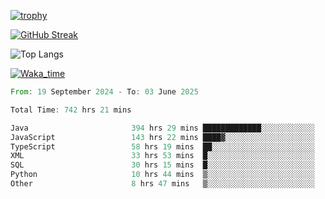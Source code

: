 <!--
**ren-joey/ren-joey** is a ✨ _special_ ✨ repository because its `README.md` (this file) appears on your GitHub profile.

Here are some ideas to get you started:

- 🔭 I’m currently working on ...
- 🌱 I’m currently learning ...
- 👯 I’m looking to collaborate on ...
- 🤔 I’m looking for help with ...
- 💬 Ask me about ...
- 📫 How to reach me: ...
- 😄 Pronouns: ...
- ⚡ Fun fact: ...
-->

[![trophy](https://github-profile-trophy.vercel.app/?username=ren-joey&theme=darkhub&column=5)](https://github.com/ren-joey)

[![GitHub Streak](https://streak-stats.demolab.com/?user=ren-joey&theme=dark)](https://github.com/ren-joey)

![Top Langs](https://github-readme-stats.vercel.app/api/top-langs?username=ren-joey&show_icons=true&layout=compact&locale=en&hide=html,CSS,scss,Pug,Twig&theme=dark)

[![Waka_time](https://github-readme-stats.vercel.app/api/wakatime?username=joeyren&theme=dark)](https://github.com/ren-joey)

<!--START_SECTION:waka-->

```rust
From: 19 September 2024 - To: 03 June 2025

Total Time: 742 hrs 21 mins

Java                       394 hrs 29 mins █████████████░░░░░░░░░░░░   52.52 %
JavaScript                 143 hrs 22 mins ████▓░░░░░░░░░░░░░░░░░░░░   19.09 %
TypeScript                 58 hrs 19 mins  ██░░░░░░░░░░░░░░░░░░░░░░░   07.76 %
XML                        33 hrs 53 mins  █░░░░░░░░░░░░░░░░░░░░░░░░   04.51 %
SQL                        30 hrs 15 mins  █░░░░░░░░░░░░░░░░░░░░░░░░   04.03 %
Python                     10 hrs 44 mins  ▒░░░░░░░░░░░░░░░░░░░░░░░░   01.43 %
Other                      8 hrs 47 mins   ▒░░░░░░░░░░░░░░░░░░░░░░░░   01.17 %
```

<!--END_SECTION:waka-->
